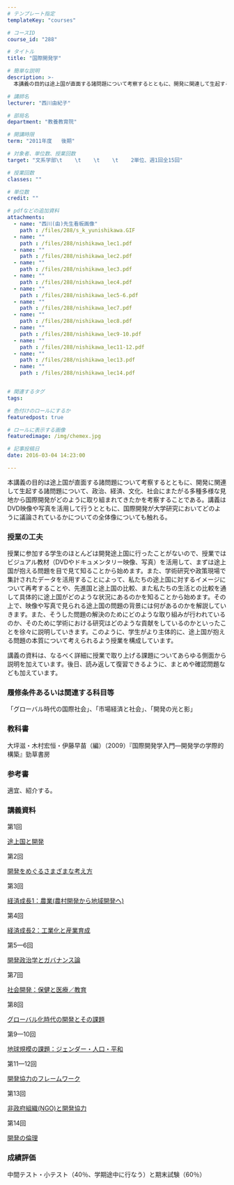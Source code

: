 ```yaml
---
# テンプレート指定
templateKey: "courses"

# コースID
course_id: "288"

# タイトル
title: "国際開発学"

# 簡単な説明
description: >-
  本講義の目的は途上国が直面する諸問題について考察するとともに、開発に関連して生起する諸問題について、政治、経済、文化、社会にまたがる多種多様な見地から国際開発がどのように取り組まれてきたかを考察するこ...

# 講師名
lecturer: "西川由紀子"

# 部局名
department: "教養教育院"

# 開講時限
term: "2011年度	後期"

# 対象者、単位数、授業回数
target: "文系学部\t    \t    \t    \t    2単位、週1回全15回"

# 授業回数
classes: ""

# 単位数
credit: ""

# pdfなどの追加資料
attachments: 
  - name: "西川(由)先生看板画像" 
    path : /files/288/s_k_yunishikawa.GIF
  - name: "" 
    path : /files/288/nishikawa_lec1.pdf
  - name: "" 
    path : /files/288/nishikawa_lec2.pdf
  - name: "" 
    path : /files/288/nishikawa_lec3.pdf
  - name: "" 
    path : /files/288/nishikawa_lec4.pdf
  - name: "" 
    path : /files/288/nishikawa_lec5-6.pdf
  - name: "" 
    path : /files/288/nishikawa_lec7.pdf
  - name: "" 
    path : /files/288/nishikawa_lec8.pdf
  - name: "" 
    path : /files/288/nishikawa_lec9-10.pdf
  - name: "" 
    path : /files/288/nishikawa_lec11-12.pdf
  - name: "" 
    path : /files/288/nishikawa_lec13.pdf
  - name: "" 
    path : /files/288/nishikawa_lec14.pdf


# 関連するタグ
tags:

# 色付けのロールにするか
featuredpost: true

# ロールに表示する画像
featuredimage: /img/chemex.jpg

# 記事投稿日
date: 2016-03-04 14:23:00

---
```

本講義の目的は途上国が直面する諸問題について考察するとともに、開発に関連して生起する諸問題について、政治、経済、文化、社会にまたがる多種多様な見地から国際開発がどのように取り組まれてきたかを考察することである。講義はDVD映像や写真を活用して行うとともに、国際開発が大学研究においてどのように議論されているかについての全体像についても触れる。
### 授業の工夫

授業に参加する学生のほとんどは開発途上国に行ったことがないので、授業ではビジュアル教材（DVDやドキュメンタリー映像、写真）を活用して、まずは途上国が抱える問題を目で見て知ることから始めます。また、学術研究や政策現場で集計されたデータを活用することによって、私たちの途上国に対するイメージについて再考することや、先進国と途上国の比較、また私たちの生活との比較を通して具体的に途上国がどのような状況にあるのかを知ることから始めます。その上で、映像や写真で見られる途上国の問題の背景には何があるのかを解説していきます。また、そうした問題の解決のためにどのような取り組みが行われているのか、そのために学術における研究はどのような貢献をしているのかといったことを徐々に説明していきます。このように、学生がより主体的に、途上国が抱える問題の本質について考えられるよう授業を構成しています。 

講義の資料は、なるべく詳細に授業で取り上げる課題についてあらゆる側面から説明を加えています。後日、読み返して復習できるように、まとめや確認問題なども加えています。

### 履修条件あるいは関連する科目等

「グローバル時代の国際社会」、「市場経済と社会」、「開発の光と影」 

### 教科書

大坪滋・木村宏恒・伊藤早苗（編）（2009）『国際開発学入門—開発学の学際的構築』勁草書房 

### 参考書

適宜、紹介する。

### 講義資料

第1回


[途上国と開発](/files/288/nishikawa_lec1.pdf) 

第2回


[開発をめぐるさまざまな考え方](/files/288/nishikawa_lec2.pdf) 

第3回


[経済成長1：農業(農村開発から地域開発へ)](/files/288/nishikawa_lec3.pdf) 

第4回


[経済成長2：工業化と産業育成](/files/288/nishikawa_lec4.pdf) 

第5&mdash;6回


[開発政治学とガバナンス論](/files/288/nishikawa_lec5-6.pdf) 

第7回


[社会開発：保健と医療／教育](/files/288/nishikawa_lec7.pdf) 

第8回


[グローバル化時代の開発とその課題](/files/288/nishikawa_lec8.pdf) 

第9&mdash;10回


[地球規模の課題：ジェンダー・人口・平和](/files/288/nishikawa_lec9-10.pdf) 

第11&mdash;12回


[開発協力のフレームワーク](/files/288/nishikawa_lec11-12.pdf) 

第13回


[非政府組織(NGO)と開発協力](/files/288/nishikawa_lec13.pdf) 

第14回


[開発の倫理](/files/288/nishikawa_lec14.pdf) 

### 成績評価

中間テスト・小テスト（40％、学期途中に行なう）と期末試験（60％）
